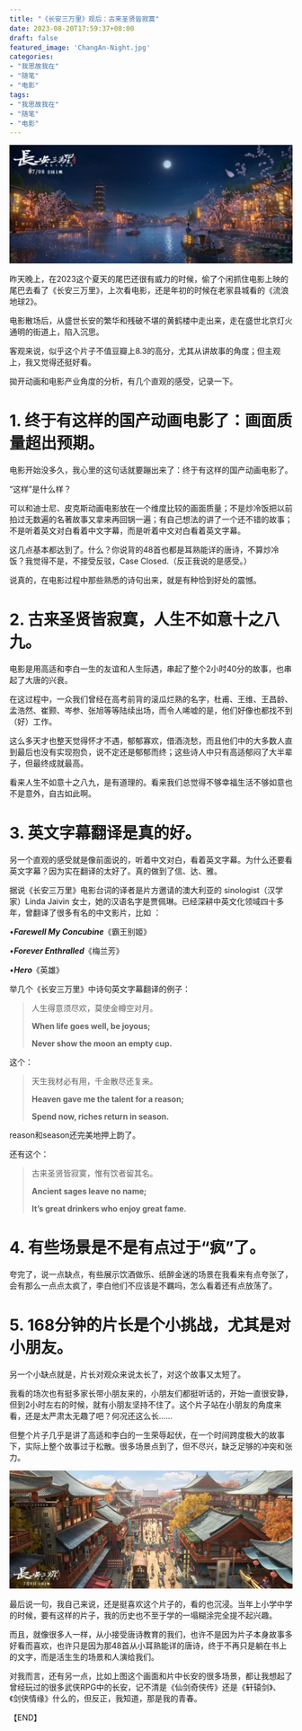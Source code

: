```yaml
---
title: "《长安三万里》观后：古来圣贤皆寂寞"
date: 2023-08-20T17:59:37+08:00
draft: false
featured_image: 'ChangAn-Night.jpg'
categories:
- "我思故我在"
- "随笔"
- "电影"
tags:
- "我思故我在"
- "随笔"
- "电影"
---
```


![盛世长安夜景](ChangAn-Night.jpg)

昨天晚上，在2023这个夏天的尾巴还很有威力的时候，偷了个闲抓住电影上映的尾巴去看了《长安三万里》，上次看电影，还是年初的时候在老家县城看的《流浪地球2》。

电影散场后，从盛世长安的繁华和残破不堪的黄鹤楼中走出来，走在盛世北京灯火通明的街道上，陷入沉思。

客观来说，似乎这个片子不值豆瓣上8.3的高分，尤其从讲故事的角度；但主观上，我又觉得还挺好看。

拋开动画和电影产业角度的分析，有几个直观的感受，记录一下。

# 1. 终于有这样的国产动画电影了：画面质量超出预期。

电影开始没多久，我心里的这句话就要蹦出来了：终于有这样的国产动画电影了。

“这样”是什么样？

可以和迪士尼、皮克斯动画电影放在一个维度比较的画面质量；不是炒冷饭把以前拍过无数遍的名著故事又拿来再回锅一遍；有自己想法的讲了一个还不错的故事；不是听着英文对白看着中文字幕，而是听着中文对白看着英文字幕。

这几点基本都达到了。什么？你说背的48首也都是耳熟能详的唐诗，不算炒冷饭？我觉得不是，不接受反驳，Case Closed.（反正我说的是感受。）

说真的，在电影过程中那些熟悉的诗句出来，就是有种恰到好处的震憾。 

# 2. 古来圣贤皆寂寞，人生不如意十之八九。

电影是用高适和李白一生的友谊和人生际遇，串起了整个2小时40分的故事，也串起了大唐的兴衰。

在这过程中，一众我们曾经在高考前背的滚瓜烂熟的名字，杜甫、王维、王昌龄、孟浩然、崔颢、岑参、张旭等等陆续出场，而令人唏嘘的是，他们好像也都找不到（好）工作。

这么多天才也整天觉得怀才不遇，郁郁寡欢，借酒浇愁，而且他们中的大多数人直到最后也没有实现抱负，说不定还是郁郁而终；这些诗人中只有高适郁闷了大半辈子，但最终成就最高。

看来人生不如意十之八九，是有道理的。看来我们总觉得不够幸福生活不够如意也不是意外，自古如此啊。

# 3. 英文字幕翻译是真的好。

另一个直观的感受就是像前面说的，听着中文对白，看着英文字幕。为什么还要看英文字幕？因为实在翻译的太好了。真的做到了信、达、雅。

据说《长安三万里》电影台词的译者是片方邀请的澳大利亚的 sinologist（汉学家）Linda Jaivin 女士，她的汉语名字是贾佩琳。已经深耕中英文化领域四十多年，曾翻译了很多有名的中文影片，比如 ：

•***Farewell My Concubine***《霸王别姬》

•***Forever Enthralled***《梅兰芳》

•***Hero***《英雄》

举几个《长安三万里》中诗句英文字幕翻译的例子：

> 人生得意须尽欢，莫使金樽空对月。
> 
> **When life goes well, be joyous;**
> 
> **Never show the moon an empty cup.**

这个：

> 天生我材必有用，千金散尽还复来。
> 
> **Heaven gave me the talent for a reason;**
> 
> **Spend now, riches return in season.** 

reason和season还完美地押上韵了。

还有这个：

> 古来圣贤皆寂寞，惟有饮者留其名。
> 
> **Ancient sages leave no name;**
> 
> **It’s great drinkers who enjoy great fame.**

# 4. 有些场景是不是有点过于“疯”了。

夸完了，说一点缺点，有些展示饮酒做乐、纸醉金迷的场景在我看来有点夸张了，会有那么一点点太疯了，李白他们不应该是不羈吗，怎么看着还有点放荡了。

# 5. 168分钟的片长是个小挑战，尤其是对小朋友。

另一个小缺点就是，片长对观众来说太长了，对这个故事又太短了。

我看的场次也有挺多家长带小朋友来的，小朋友们都挺听话的，开始一直很安静，但到2小时左右的时候，就有小朋友坚持不住了。这个片子站在小朋友的角度来看，还是太严肃太无趣了吧？何况还这么长……

但整个片子几乎是讲了高适和李白的一生荣辱起伏，在一个时间跨度极大的故事下，实际上整个故事过于松散。很多场景点到了，但不尽兴，缺乏足够的冲突和张力。

![这个画面让我想起曾经玩过的武侠游戏中的长安场景](ChangAn-Day.png)

最后说一句，我自己来说，还是挺喜欢这个片子的，看的也沉浸。当年上小学中学的时候，要有这样的片子，我的历史也不至于学的一塌糊涂完全提不起兴趣。

而且，就像很多人一样，从小接受唐诗教育的我们，也许不是因为片子本身故事多好看而喜欢，也许只是因为那48首从小耳熟能详的唐诗，终于不再只是躺在书上的文字，而是活生生的场景和人演给我们。

对我而言，还有另一点，比如上图这个画面和片中长安的很多场景，都让我想起了曾经玩过的很多武侠RPG中的长安，记不清是《仙剑奇侠传》还是《轩辕剑》、《剑侠情缘》什么的，但反正，我知道，那是我的青春。

【END】
